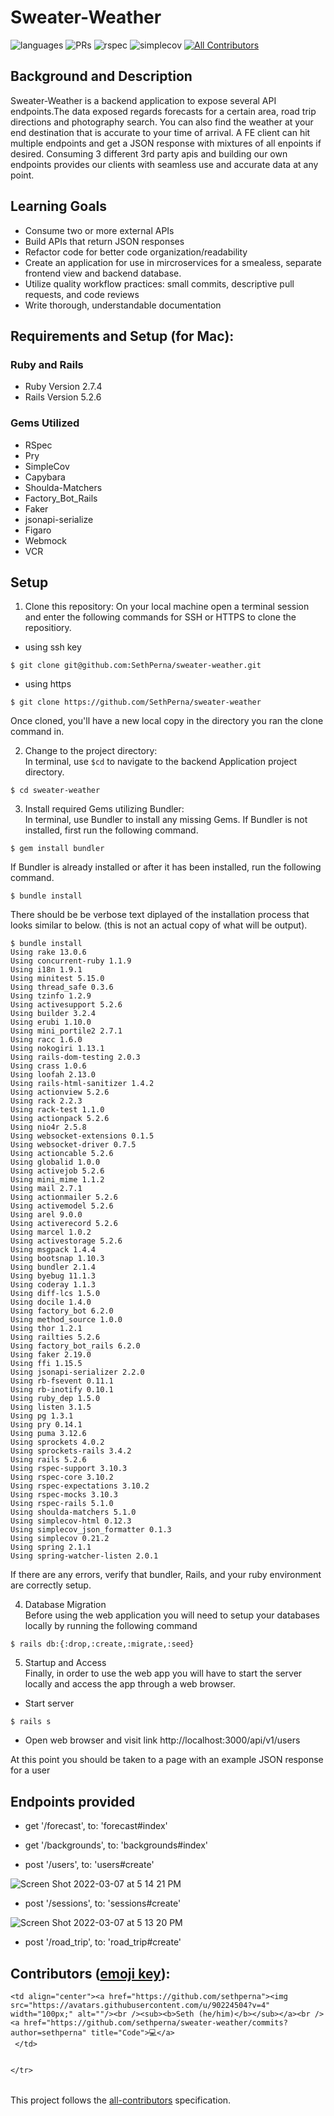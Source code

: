 # Sweater-Weather

![languages](https://img.shields.io/github/languages/top/SethPerna/sweater-weather?color=red)
![PRs](https://img.shields.io/github/issues-pr-closed/SethPerna/sweater-weather)
![rspec](https://img.shields.io/gem/v/rspec?color=blue&label=rspec)
![simplecov](https://img.shields.io/gem/v/simplecov?color=blue&label=simplecov) <!-- ALL-CONTRIBUTORS-BADGE:START - Do not remove or modify this section -->
[![All Contributors](https://img.shields.io/badge/contributors-6-orange.svg?style=flat)](#contributors-)
<!-- ALL-CONTRIBUTORS-BADGE:END -->


## Background and Description

Sweater-Weather is a backend application to expose several API endpoints.The data exposed regards forecasts for a certain area, road trip directions and photography search. You can also find the weather at your end destination that is accurate to your time of arrival. A FE client can hit multiple endpoints and get a JSON response with mixtures of all enpoints if desired. Consuming 3 different 3rd party apis and building our own endpoints provides our clients with seamless use and accurate data at any point. 


## Learning Goals

- Consume two or more external APIs 
- Build APIs that return JSON responses 
- Refactor code for better code organization/readability 
- Create an application for use in mircroservices for a smealess, separate frontend view and backend database. 
- Utilize quality workflow practices: small commits, descriptive pull requests, and code reviews 
- Write thorough, understandable documentation



## Requirements and Setup (for Mac):

### Ruby and Rails
- Ruby Version 2.7.4
- Rails Version 5.2.6

### Gems Utilized
- RSpec 
- Pry
- SimpleCov
- Capybara
- Shoulda-Matchers 
- Factory_Bot_Rails
- Faker
- jsonapi-serialize
- Figaro
- Webmock
- VCR

## Setup
1. Clone this repository:
On your local machine open a terminal session and enter the following commands for SSH or HTTPS to clone the repositiory.


- using ssh key <br>
```shell
$ git clone git@github.com:SethPerna/sweater-weather.git
```

- using https <br>
```shell
$ git clone https://github.com/SethPerna/sweater-weather
```

Once cloned, you'll have a new local copy in the directory you ran the clone command in.

2. Change to the project directory:<br>
In terminal, use `$cd` to navigate to the backend Application project directory.

```shell
$ cd sweater-weather
```

3. Install required Gems utilizing Bundler: <br>
In terminal, use Bundler to install any missing Gems. If Bundler is not installed, first run the following command.

```shell
$ gem install bundler
```

If Bundler is already installed or after it has been installed, run the following command.

```shell
$ bundle install
```

There should be be verbose text diplayed of the installation process that looks similar to below. (this is not an actual copy of what will be output).

```shell
$ bundle install
Using rake 13.0.6
Using concurrent-ruby 1.1.9
Using i18n 1.9.1
Using minitest 5.15.0
Using thread_safe 0.3.6
Using tzinfo 1.2.9
Using activesupport 5.2.6
Using builder 3.2.4
Using erubi 1.10.0
Using mini_portile2 2.7.1
Using racc 1.6.0
Using nokogiri 1.13.1
Using rails-dom-testing 2.0.3
Using crass 1.0.6
Using loofah 2.13.0
Using rails-html-sanitizer 1.4.2
Using actionview 5.2.6
Using rack 2.2.3
Using rack-test 1.1.0
Using actionpack 5.2.6
Using nio4r 2.5.8
Using websocket-extensions 0.1.5
Using websocket-driver 0.7.5
Using actioncable 5.2.6
Using globalid 1.0.0
Using activejob 5.2.6
Using mini_mime 1.1.2
Using mail 2.7.1
Using actionmailer 5.2.6
Using activemodel 5.2.6
Using arel 9.0.0
Using activerecord 5.2.6
Using marcel 1.0.2
Using activestorage 5.2.6
Using msgpack 1.4.4
Using bootsnap 1.10.3
Using bundler 2.1.4
Using byebug 11.1.3
Using coderay 1.1.3
Using diff-lcs 1.5.0
Using docile 1.4.0
Using factory_bot 6.2.0
Using method_source 1.0.0
Using thor 1.2.1
Using railties 5.2.6
Using factory_bot_rails 6.2.0
Using faker 2.19.0
Using ffi 1.15.5
Using jsonapi-serializer 2.2.0
Using rb-fsevent 0.11.1
Using rb-inotify 0.10.1
Using ruby_dep 1.5.0
Using listen 3.1.5
Using pg 1.3.1
Using pry 0.14.1
Using puma 3.12.6
Using sprockets 4.0.2
Using sprockets-rails 3.4.2
Using rails 5.2.6
Using rspec-support 3.10.3
Using rspec-core 3.10.2
Using rspec-expectations 3.10.2
Using rspec-mocks 3.10.3
Using rspec-rails 5.1.0
Using shoulda-matchers 5.1.0
Using simplecov-html 0.12.3
Using simplecov_json_formatter 0.1.3
Using simplecov 0.21.2
Using spring 2.1.1
Using spring-watcher-listen 2.0.1
```

If there are any errors, verify that bundler, Rails, and your ruby environment are correctly setup.

4. Database Migration<br>
Before using the web application you will need to setup your databases locally by running the following command

```shell
$ rails db:{:drop,:create,:migrate,:seed}
```


5. Startup and Access<br>
Finally, in order to use the web app you will have to start the server locally and access the app through a web browser. 
- Start server

```shell
$ rails s
```

- Open web browser and visit link
    http://localhost:3000/api/v1/users
    
At this point you should be taken to a page with an example JSON response for a user

## Endpoints provided 


- get '/forecast', to: 'forecast#index'
      
- get '/backgrounds', to: 'backgrounds#index'

- post '/users', to: 'users#create'

![Screen Shot 2022-03-07 at 5 14 21 PM](https://user-images.githubusercontent.com/90224504/157126823-4126fa96-5675-4500-b87f-0d9a0a57d3be.png)

- post '/sessions', to: 'sessions#create'

![Screen Shot 2022-03-07 at 5 13 20 PM](https://user-images.githubusercontent.com/90224504/157126673-ccd083a9-2b53-4d0a-bdc1-16e3c12ecc74.png)

- post '/road_trip', to: 'road_trip#create'




## **Contributors** ([emoji key](https://allcontributors.org/docs/en/emoji-key)):

<!-- ALL-CONTRIBUTORS-LIST:START - Do not remove or modify this section -->
<!-- prettier-ignore-start -->
<!-- markdownlint-disable -->
<table>
    
  <tr>
      
    <td align="center"><a href="https://github.com/sethperna"><img src="https://avatars.githubusercontent.com/u/90224504?v=4" width="100px;" alt=""/><br /><sub><b>Seth (he/him)</b></sub></a><br /><a href="https://github.com/sethperna/sweater-weather/commits?author=sethperna" title="Code">💻</a> 
     </td>
      
      
    </tr>
</table>

<!-- markdownlint-restore -->
<!-- prettier-ignore-end -->

<!-- ALL-CONTRIBUTORS-LIST:END -->

This project follows the [all-contributors](https://github.com/all-contributors/all-contributors) specification.
<!--

